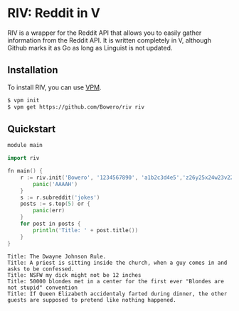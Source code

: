 # RIV: Reddit in V
RIV is a wrapper for the Reddit API that allows you to easily gather information from the Reddit API. It is written completely in V, although Github marks it as Go as long as Linguist is not updated.

## Installation
To install RIV, you can use [VPM](https://github.com/yue-best-practices/vpm).

```bash
$ vpm init
$ vpm get https://github.com/Bowero/riv riv
```

## Quickstart
```go
module main

import riv

fn main() {
    r := riv.init('Bowero', '1234567890', 'a1b2c3d4e5','z26y25x24w23v22-u21') or {
        panic('AAAAH')
    }
    s := r.subreddit('jokes')
    posts := s.top(5) or {
        panic(err)
    }
    for post in posts {
        println('Title: ' + post.title())
    }
}
```

```
Title: The Dwayne Johnson Rule.
Title: A priest is sitting inside the church, when a guy comes in and asks to be confessed.
Title: NSFW my dick might not be 12 inches
Title: 50000 blondes met in a center for the first ever "Blondes are not stupid" convention
Title: If Queen Elizabeth accidentaly farted during dinner, the other guests are supposed to pretend like nothing happened.
```
